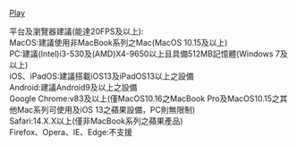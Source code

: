 [Play](https://johnson721.github.io/ProgramCraft/cubeIngine/)


平台及瀏覽器建議(能達20FPS及以上):<br>
MacOS:建議使用非MacBook系列之Mac(MacOS 10.15及以上)<br>
PC:建議(Intel)i3-530及(AMD)X4-9650以上且具備512MB記憶體(Windows 7及以上)<br>
iOS、iPadOS:建議搭載iOS13及iPadOS13以上之設備<br>
Android:建議Android9及以上之設備<br>
Google Chrome:v83及以上(僅MacOS10.16之MacBook Pro及MacOS10.15之其他Mac系列可使用及iOS 13之蘋果設備，PC則無限制)<br>
Safari:14.X.X以上(僅非MacBook系列之蘋果產品)<br>
Firefox、Opera、IE、Edge:不支援<br>


